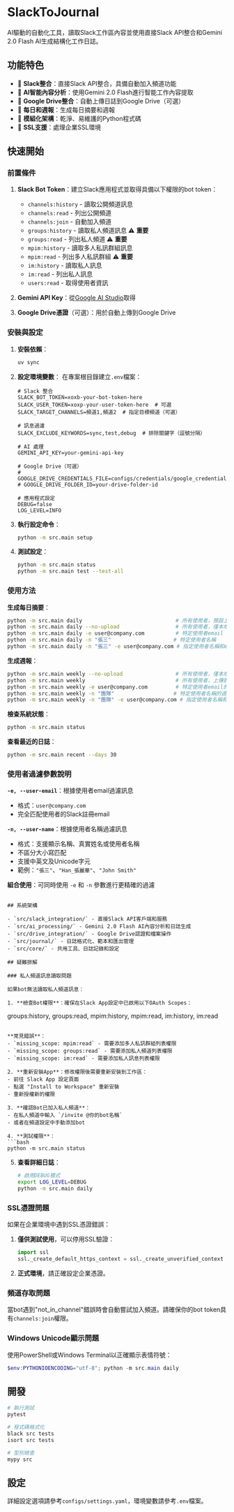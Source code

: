# SlackToJournal

AI驅動的自動化工具，讀取Slack工作區內容並使用直接Slack API整合和Gemini 2.0 Flash AI生成結構化工作日誌。

## 功能特色

- 🚀 **Slack整合**：直接Slack API整合，具備自動加入頻道功能
- 🤖 **AI智能內容分析**：使用Gemini 2.0 Flash進行智能工作內容提取
- 📁 **Google Drive整合**：自動上傳日誌到Google Drive（可選）
- 📅 **每日和週報**：生成每日摘要和週報
- 🔧 **模組化架構**：乾淨、易維護的Python程式碼
- 🔐 **SSL支援**：處理企業SSL環境

## 快速開始

### 前置條件

1. **Slack Bot Token**：建立Slack應用程式並取得具備以下權限的bot token：
   - `channels:history` - 讀取公開頻道訊息
   - `channels:read` - 列出公開頻道
   - `channels:join` - 自動加入頻道
   - `groups:history` - 讀取私人頻道訊息 ⚠️ **重要**
   - `groups:read` - 列出私人頻道 ⚠️ **重要**
   - `mpim:history` - 讀取多人私訊群組訊息
   - `mpim:read` - 列出多人私訊群組 ⚠️ **重要**
   - `im:history` - 讀取私人訊息
   - `im:read` - 列出私人訊息
   - `users:read` - 取得使用者資訊

2. **Gemini API Key**：從[Google AI Studio](https://makersuite.google.com/app/apikey)取得

3. **Google Drive憑證**（可選）：用於自動上傳到Google Drive

### 安裝與設定

1. **安裝依賴**：
   ```bash
   uv sync
   ```

2. **設定環境變數**：
   在專案根目錄建立`.env`檔案：
   ```env
   # Slack 整合
   SLACK_BOT_TOKEN=xoxb-your-bot-token-here
   SLACK_USER_TOKEN=xoxp-your-user-token-here  # 可選
   SLACK_TARGET_CHANNELS=頻道1,頻道2  # 指定目標頻道（可選）
   
   # 訊息過濾
   SLACK_EXCLUDE_KEYWORDS=sync,test,debug  # 排除關鍵字（逗號分隔）

   # AI 處理
   GEMINI_API_KEY=your-gemini-api-key

   # Google Drive（可選）
   # GOOGLE_DRIVE_CREDENTIALS_FILE=configs/credentials/google_credentials.json
   # GOOGLE_DRIVE_FOLDER_ID=your-drive-folder-id

   # 應用程式設定
   DEBUG=false
   LOG_LEVEL=INFO
   ```

3. **執行設定命令**：
   ```bash
   python -m src.main setup
   ```

4. **測試設定**：
   ```bash
   python -m src.main status
   python -m src.main test --test-all
   ```

### 使用方法

**生成每日摘要**：
```bash
python -m src.main daily                              # 所有使用者，預設上傳到Google Drive
python -m src.main daily --no-upload                  # 所有使用者，僅本地儲存
python -m src.main daily -e user@company.com          # 特定使用者email
python -m src.main daily -n "張三"                    # 特定使用者名稱
python -m src.main daily -n "張三" -e user@company.com # 指定使用者名稱和email
```

**生成週報**：
```bash
python -m src.main weekly --no-upload                 # 所有使用者，僅本地儲存
python -m src.main weekly                             # 所有使用者，上傳到Google Drive
python -m src.main weekly -e user@company.com         # 特定使用者email的週報
python -m src.main weekly -n "團隊"                   # 特定使用者名稱的週報
python -m src.main weekly -n "團隊" -e user@company.com # 指定使用者名稱和email
```

**檢查系統狀態**：
```bash
python -m src.main status
```

**查看最近的日誌**：
```bash
python -m src.main recent --days 30
```

### 使用者過濾參數說明

**`-e, --user-email`**：根據使用者email過濾訊息
- 格式：`user@company.com`
- 完全匹配使用者的Slack註冊email

**`-n, --user-name`**：根據使用者名稱過濾訊息
- 格式：支援顯示名稱、真實姓名或使用者名稱
- 不區分大小寫匹配
- 支援中英文及Unicode字元
- 範例：`"張三"`、`"Han_張麗華"`、`"John Smith"`

**組合使用**：可同時使用 `-e` 和 `-n` 參數進行更精確的過濾
```

## 系統架構

- `src/slack_integration/` - 直接Slack API客戶端和服務
- `src/ai_processing/` - Gemini 2.0 Flash AI內容分析和日誌生成
- `src/drive_integration/` - Google Drive認證和檔案操作
- `src/journal/` - 日誌格式化、範本和匯出管理
- `src/core/` - 共用工具、日誌記錄和設定

## 疑難排解

### 私人頻道訊息讀取問題

如果bot無法讀取私人頻道訊息：

1. **檢查Bot權限**：確保在Slack App設定中已啟用以下OAuth Scopes：
   ```
   groups:history, groups:read, mpim:history, mpim:read, im:history, im:read
   ```
   
   **常見錯誤**：
   - `missing_scope: mpim:read` - 需要添加多人私訊群組列表權限
   - `missing_scope: groups:read` - 需要添加私人頻道列表權限
   - `missing_scope: im:read` - 需要添加私人訊息列表權限

2. **重新安裝App**：修改權限後需要重新安裝到工作區：
   - 前往 Slack App 設定頁面
   - 點選 "Install to Workspace" 重新安裝
   - 重新授權新的權限

3. **確認Bot已加入私人頻道**：
   - 在私人頻道中輸入 `/invite @你的bot名稱`
   - 或者在頻道設定中手動添加bot

4. **測試權限**：
   ```bash
   python -m src.main status
   ```

5. **查看詳細日誌**：
   ```bash
   # 啟用DEBUG模式
   export LOG_LEVEL=DEBUG
   python -m src.main daily
   ```

### SSL憑證問題
如果在企業環境中遇到SSL憑證錯誤：

1. **僅供測試使用**，可以停用SSL驗證：
   ```python
   import ssl
   ssl._create_default_https_context = ssl._create_unverified_context
   ```

2. **正式環境**，請正確設定企業憑證。

### 頻道存取問題
當bot遇到"not_in_channel"錯誤時會自動嘗試加入頻道。請確保你的bot token具有`channels:join`權限。

### Windows Unicode顯示問題
使用PowerShell或Windows Terminal以正確顯示表情符號：
```powershell
$env:PYTHONIOENCODING="utf-8"; python -m src.main daily
```

## 開發

```bash
# 執行測試
pytest

# 程式碼格式化
black src tests
isort src tests

# 型別檢查
mypy src
```

## 設定

詳細設定選項請參考`configs/settings.yaml`，環境變數請參考`.env`檔案。
